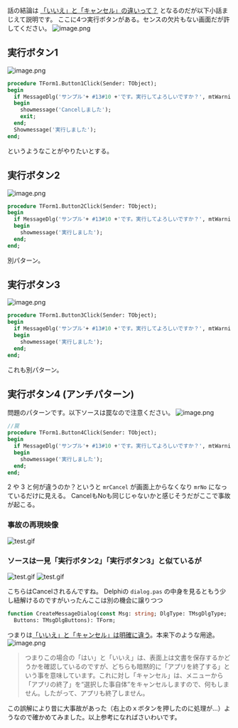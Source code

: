 話の結論は [「いいえ」と「キャンセル」の違いって？](https://www.itmedia.co.jp/news/articles/1206/08/news003.html)
となるのだが以下小話まじえて説明です。
ここに4つ実行ボタンがある。センスの欠片もない画面だが許してください。
![image.png](https://qiita-image-store.s3.ap-northeast-1.amazonaws.com/0/93824/c5296d93-2009-fbc7-cadd-decd3b7f59f5.png)

## 実行ボタン1

![image.png](https://qiita-image-store.s3.ap-northeast-1.amazonaws.com/0/93824/200ad230-b1cf-69e6-9d04-a07f5b943f43.png)

```pascal
procedure TForm1.Button1Click(Sender: TObject);
begin
  if MessageDlg('サンプル'+ #13#10 +'です。実行してよろしいですか？', mtWarning, [mbOK, mbNo, mbCancel], 0) <> mrOk then
  begin
    showmessage('Cancelしました');
    exit;
  end;
  Showmessage('実行しました');
end;
```
というようなことがやりたいとする。


## 実行ボタン2

![image.png](https://qiita-image-store.s3.ap-northeast-1.amazonaws.com/0/93824/7bfefbb8-0dd4-baac-7862-621429c62f26.png)

```pascal
procedure TForm1.Button2Click(Sender: TObject);
begin
  if MessageDlg('サンプル'+ #13#10 +'です。実行してよろしいですか？', mtWarning, [mbOK, mbCancel], 0) <> mrCancel then
  begin
    showmessage('実行しました');
  end;
end;
```
別パターン。

## 実行ボタン3

![image.png](https://qiita-image-store.s3.ap-northeast-1.amazonaws.com/0/93824/32ba95ab-fd77-e08c-6fa4-f58fd581b2fc.png)

```pascal
procedure TForm1.Button3Click(Sender: TObject);
begin
  if MessageDlg('サンプル'+ #13#10 +'です。実行してよろしいですか？', mtWarning, [mbOK, mbNo, mbCancel], 0) = mrOK then
  begin
    showmessage('実行しました');
  end;
end;
```
これも別パターン。


## 実行ボタン4 (アンチパターン)

問題のパターンです。以下ソースは罠なので注意ください。
![image.png](https://qiita-image-store.s3.ap-northeast-1.amazonaws.com/0/93824/66070b99-2ca4-65c1-68e8-de8b1ba71c4d.png)

```pascal
//罠
procedure TForm1.Button4Click(Sender: TObject);
begin
  if MessageDlg('サンプル'+ #13#10 +'です。実行してよろしいですか？', mtWarning, [mbOK, mbNo], 0) <> mrNo then
  begin
    showmessage('実行しました');
  end;
end;
```
2 や 3 と何が違うのか？というと `mrCancel` が画面上からなくなり `mrNo` になっているだけに見える。
CancelもNoも同じじゃないかと感じそうだがここで事故が起こる。


### 事故の再現映像
![test.gif](https://qiita-image-store.s3.ap-northeast-1.amazonaws.com/0/93824/85e21949-3276-fb82-f82c-b2562b709145.gif)

### ソースは一見「実行ボタン2」「実行ボタン3」と似ているが
![test.gif](https://qiita-image-store.s3.ap-northeast-1.amazonaws.com/0/93824/14f0428b-3474-1449-c528-ee459abd4dca.gif)
![test.gif](https://qiita-image-store.s3.ap-northeast-1.amazonaws.com/0/93824/3a7691c7-397d-f496-d4af-db6a4c9e0b96.gif)

こちらはCancelされるんですね。
Delphiの `dialog.pas` の中身を見るともう少し紐解けるのですがいったんここは別の機会に譲りつつ

```pascal
function CreateMessageDialog(const Msg: string; DlgType: TMsgDlgType;
  Buttons: TMsgDlgButtons): TForm;
```


つまりは[「いいえ」と「キャンセル」は明確に違う](https://www.itmedia.co.jp/news/articles/1206/08/news003.html)。本来下のような用途。
![image.png](https://qiita-image-store.s3.ap-northeast-1.amazonaws.com/0/93824/687bd86d-11b1-0d1a-8e24-26bb0ae7e501.png)
> つまりこの場合の「はい」と「いいえ」は、表面上は文書を保存するかどうかを確認しているのですが、どちらも暗黙的に「アプリを終了する」という事を意味しています。これに対し「キャンセル」は、メニューから「アプリの終了」を“選択した事自体”をキャンセルしますので、何もしません。したがって、アプリも終了しません。


この誤解により昔に大事故があった（右上のｘボタンを押したのに処理が...）ようなので確かめてみました。以上参考になればさいわいです。




